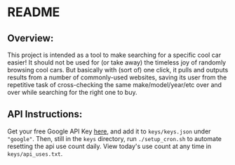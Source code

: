 # README

## Overview:

This project is intended as a tool to make searching for a specific cool car easier! It should not be used for (or take away) the timeless joy of randomly browsing cool cars. But basically with (sort of) one click, it pulls and outputs results from a number of commonly-used websites, saving its user from the repetitive task of cross-checking the same make/model/year/etc over and over while searching for the right one to buy.

## API Instructions:
Get your free Google API Key [here](https://developers.google.com/custom-search/v1/overview), and add it to `keys/keys.json` under `"google"`. Then, still in the `keys` directory, run `./setup_cron.sh` to automate resetting the api use count daily. View today's use count at any time in `keys/api_uses.txt`.